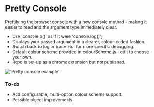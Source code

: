 # Pretty Console
Prettifying the browser console with a new console method - making it easier to read and the argument type immediately clear.

-   Use 'console.p()' as if it were 'console.log()';
-   Displays your passed argument in a clearer, colour-coded fashion.
-   Switch back to log or trace etc. for more specific debugging.
-   Default colour scheme provided in colourScheme.js - edit to choose your own.
-   Repo is set-up as a chrome extension but not published.

!['Pretty console example'](https://github.com/Recidvst/pretty-console/master/images/sshot-small.png "Pretty console example")


### To-do
-   Add configurable, multi-option colour scheme support.
-   Possible object improvements.
